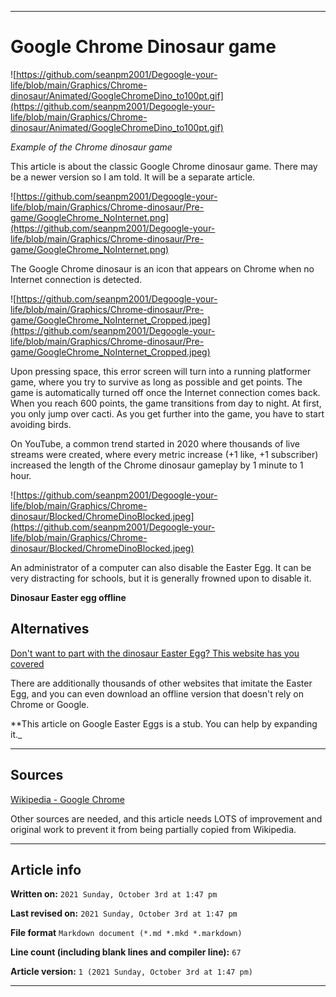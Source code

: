   
***

# Google Chrome Dinosaur game

![https://github.com/seanpm2001/Degoogle-your-life/blob/main/Graphics/Chrome-dinosaur/Animated/GoogleChromeDino_to100pt.gif](https://github.com/seanpm2001/Degoogle-your-life/blob/main/Graphics/Chrome-dinosaur/Animated/GoogleChromeDino_to100pt.gif)

_Example of the Chrome dinosaur game_

This article is about the classic Google Chrome dinosaur game. There may be a newer version so I am told. It will be a separate article.

![https://github.com/seanpm2001/Degoogle-your-life/blob/main/Graphics/Chrome-dinosaur/Pre-game/GoogleChrome_NoInternet.png](https://github.com/seanpm2001/Degoogle-your-life/blob/main/Graphics/Chrome-dinosaur/Pre-game/GoogleChrome_NoInternet.png)

The Google Chrome dinosaur is an icon that appears on Chrome when no Internet connection is detected.

![https://github.com/seanpm2001/Degoogle-your-life/blob/main/Graphics/Chrome-dinosaur/Pre-game/GoogleChrome_NoInternet_Cropped.jpeg](https://github.com/seanpm2001/Degoogle-your-life/blob/main/Graphics/Chrome-dinosaur/Pre-game/GoogleChrome_NoInternet_Cropped.jpeg)

Upon pressing space, this error screen will turn into a running platformer game, where you try to survive as long as possible and get points. The game is automatically turned off once the Internet connection comes back. When you reach 600 points, the game transitions from day to night. At first, you only jump over cacti. As you get further into the game, you have to start avoiding birds.

On YouTube, a common trend started in 2020 where thousands of live streams were created, where every metric increase (+1 like, +1 subscriber) increased the length of the Chrome dinosaur gameplay by 1 minute to 1 hour.

![https://github.com/seanpm2001/Degoogle-your-life/blob/main/Graphics/Chrome-dinosaur/Blocked/ChromeDinoBlocked.jpeg](https://github.com/seanpm2001/Degoogle-your-life/blob/main/Graphics/Chrome-dinosaur/Blocked/ChromeDinoBlocked.jpeg)

An administrator of a computer can also disable the Easter Egg. It can be very distracting for schools, but it is generally frowned upon to disable it.

**Dinosaur Easter egg offline**

## Alternatives

[Don't want to part with the dinosaur Easter Egg? This website has you covered](https://chromedino.com/)

There are additionally thousands of other websites that imitate the Easter Egg, and you can even download an offline version that doesn't rely on Chrome or Google.

**This article on Google Easter Eggs is a stub. You can help by expanding it._

***

## Sources

[Wikipedia - Google Chrome](https://en.wikipedia.org/wiki/Google-Chrome)

Other sources are needed, and this article needs LOTS of improvement and original work to prevent it from being partially copied from Wikipedia.

***

## Article info

**Written on:** `2021 Sunday, October 3rd at 1:47 pm`

**Last revised on:** `2021 Sunday, October 3rd at 1:47 pm`

**File format** `Markdown document (*.md *.mkd *.markdown)`

**Line count (including blank lines and compiler line):** `67`

**Article version:** `1 (2021 Sunday, October 3rd at 1:47 pm)`

***

<!-- Tools

Quick copy and paste

https://github.com/seanpm2001/Degoogle-your-life/wiki/

!-->

